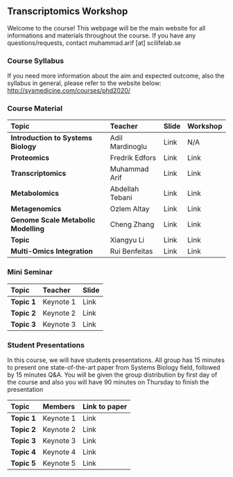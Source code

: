 ##  Transcriptomics Workshop

Welcome to the course! This webpage will be the main website for all informations and materials throughout the course. If you have any questions/requests, contact muhammad.arif [at] scilifelab.se

### Course Syllabus

If you need more information about the aim and expected outcome, also the syllabus in general, please refer to the website below:
http://sysmedicine.com/courses/phd2020/

### Course Material

| Topic        | Teacher | Slide          | Workshop |
|:-|:-|:-|:-|
| **Introduction to Systems Biology**| Adil Mardinoglu| Link | N/A  |
| **Proteomics**| Fredrik Edfors| Link | Link  |
| **Transcriptomics**| Muhammad Arif| Link | Link  |
| **Metabolomics**| Abdellah Tebani| Link | Link  |
| **Metagenomics**| Ozlem Altay| Link | Link  |
| **Genome Scale Metabolic Modelling**| Cheng Zhang | Link | Link  |
| **Topic**| Xiangyu Li | Link | Link  |
| **Multi-Omics Integration**| Rui Benfeitas| Link | Link  |

### Mini Seminar

| Topic        | Teacher | Slide|
|:-|:-|:-|
| **Topic 1**| Keynote 1| Link |
| **Topic 2**| Keynote 2| Link |
| **Topic 3**| Keynote 3| Link |

### Student Presentations
In this course, we will have students presentations. All group has 15 minutes to present one state-of-the-art paper from Systems Biology field, followed by 15 minutes Q&A. You will be given the group distribution by first day of the course and also you will have 90 minutes on Thursday to finish the presentation

| Topic        | Members | Link to paper|
|:-|:-|:-|
| **Topic 1**| Keynote 1| Link |
| **Topic 2**| Keynote 2| Link |
| **Topic 3**| Keynote 3| Link |
| **Topic 4**| Keynote 4| Link |
| **Topic 5**| Keynote 5| Link |
